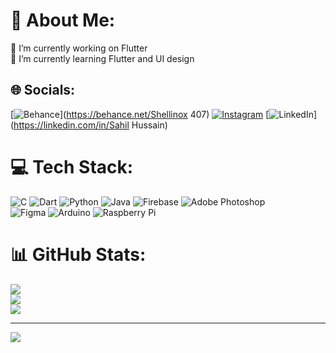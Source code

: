 # 💫 About Me:
🔭 I’m currently working on Flutter<br>🌱 I’m currently learning Flutter and UI design 


## 🌐 Socials:
[![Behance](https://img.shields.io/badge/Behance-1769ff?logo=behance&logoColor=white)](https://behance.net/Shellinox 407)
[![Instagram](https://img.shields.io/badge/Instagram-%23E4405F.svg?logo=Instagram&logoColor=white)](https://instagram.com/sahilll.h)
[![LinkedIn](https://img.shields.io/badge/LinkedIn-%230077B5.svg?logo=linkedin&logoColor=white)](https://linkedin.com/in/Sahil Hussain) 

# 💻 Tech Stack:
![C](https://img.shields.io/badge/c-%2300599C.svg?style=flat-square&logo=c&logoColor=white) 
![Dart](https://img.shields.io/badge/dart-%230175C2.svg?style=flat-square&logo=dart&logoColor=white) 
![Python](https://img.shields.io/badge/python-3670A0?style=flat-square&logo=python&logoColor=ffdd54) 
![Java](https://img.shields.io/badge/java-%23ED8B00.svg?style=flat-square&logo=java&logoColor=white) 
![Firebase](https://img.shields.io/badge/firebase-%23039BE5.svg?style=flat-square&logo=firebase) 
![Adobe Photoshop](https://img.shields.io/badge/adobephotoshop-%2331A8FF.svg?style=flat-square&logo=adobephotoshop&logoColor=white) 	
![Figma](https://img.shields.io/badge/figma-%23F24E1E.svg?style=flat-square&logo=figma&logoColor=white) 
![Arduino](https://img.shields.io/badge/-Arduino-00979D?style=flat-square&logo=Arduino&logoColor=white) 
![Raspberry Pi](https://img.shields.io/badge/-RaspberryPi-C51A4A?style=flat-square&logo=Raspberry-Pi)
# 📊 GitHub Stats:
![](https://github-readme-stats.vercel.app/api?username=Shellinox&theme=dark&hide_border=false&include_all_commits=false&count_private=false)<br/>
![](https://github-readme-streak-stats.herokuapp.com/?user=Shellinox&theme=dark&hide_border=false)<br/>
![](https://github-readme-stats.vercel.app/api/top-langs/?username=Shellinox&theme=dark&hide_border=false&include_all_commits=false&count_private=false&layout=compact)

---
[![](https://visitcount.itsvg.in/api?id=Shellinox&icon=4&color=1)](https://visitcount.itsvg.in)
